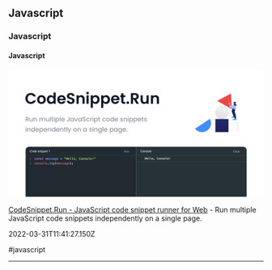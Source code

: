 ## Javascript
### Javascript

#### Javascript

![](https://raw.githubusercontent.com/dutiyesh/codesnippet.run/main/public/preview.jpg)

[CodeSnippet.Run - JavaScript code snippet runner for Web](https://www.codesnippet.run/?ref=producthunt) - Run multiple JavaScript code snippets independently on a single page.

2022-03-31T11:41:27.150Z

#javascript

---
